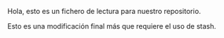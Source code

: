 Hola, esto es un fichero de lectura para nuestro repositorio.

Esto es una modificación final más que requiere el uso de stash. 
